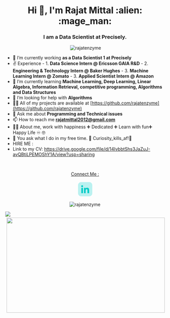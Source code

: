 <h1 align="center">Hi 👋, I'm Rajat Mittal :alien: :mage_man:</h1>
<h3 align="center">I am a Data Scientist at Precisely. </h3>


<p align="center">
<a href="https://github.com/rajatenzyme"><img src="https://img.shields.io/badge/Rajat-Mittal-brightgreen" alt=""></a>
<img src="https://komarev.com/ghpvc/?username=rajatenzyme" alt="rajatenzyme" />
</p>


- 🔭 I’m currently working **as a Data Scientist 1 at Precisely**
- ✌️ Experience - 1. **Data Science Intern @ Ericsson GAIA R&D**
                - 2. **Engineering & Technology Intern @ Baker Hughes**
                - 3. **Machine Learning Intern @ Zomato**
                - 3. **Applied Scientist Intern @ Amazon**
- 🌱 I’m currently learning **Machine Learning, Deep Learning, Linear Algebra, Information Retrieval, competitive programming, Algorithms and Data Structures**
- 🤝 I’m looking for help with **Algorithms**
- 👨‍💻 All of my projects are available at [https://github.com/rajatenzyme](https://github.com/rajatenzyme)
- 💬 Ask me about **Programming and Technical issues**
- 📫 How to reach me **rajatmittal2012@gmail.com**
- 👨‍🎓 About me, work with happiness ➕ Dedicated  ➕ Learn with fun➕ Happy Life  ♾️ 🤓
- 🦻 You ask what I do in my free time. 🤔 Curiosity_kills_af!🐥
- HIRE ME : 
- Link to my CV: https://drive.google.com/file/d/14IvbbtShs3JaZuJ-avQBtiLPEMOShY1A/view?usp=sharing

<br>
 
 <p align="center">
   <a target= "_blank" href="https://www.linkedin.com/in/rajatenzyme/" alt="LinkedIn">Connect Me : <br><br> <img height='45' src="https://github.com/rajatenzyme/rajatenzyme/blob/master/linkedin.png"></a>
</p>

<p align="center"> <img src="https://github-readme-stats.vercel.app/api?username=rajatenzyme&show_icons=true&theme=synthwave&include_all_commits=true" alt="rajatenzyme" /> </p>
 

<p align="left">
<img height="300px" src="https://github-readme-stats.vercel.app/api/top-langs/?username=rajatenzyme&theme=synthwave">
<img align="right" height="300px" width="500px" src="https://github-readme-streak-stats.herokuapp.com/?user=rajatenzyme&theme=synthwave">
</p>
